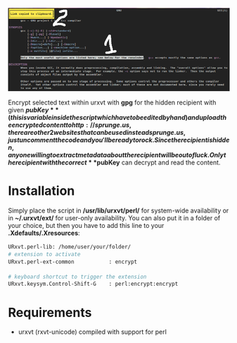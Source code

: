 ![](img.png)

Encrypt selected text within urxvt with **gpg** for the hidden recipient with given **$pubKey** (this is variable inside the script which have to be edited by hand) and upload the encrypted content to http://sprunge.us , there are other 2 websites that can be used instead sprunge.us, just uncomment the code and you'll be ready to rock. Since the recipient is hidden, anyone willing to extract metadata about the recipient will be out of luck. Only the recipient with the correct **$pubKey** can decrypt and read the content.

# Installation

Simply place the script in **/usr/lib/urxvt/perl/** for
system-wide availability or in **~/.urxvt/ext/** for user-only availability.
You can also put it in a folder of your choice, but then you have to add this
line to your **.Xdefaults/.Xresources**:

```bash
URxvt.perl-lib: /home/user/your/folder/
# extension to activate
URxvt.perl-ext-common           : encrypt

# keyboard shortcut to trigger the extension
URxvt.keysym.Control-Shift-G    : perl:encrypt:encrypt
```

# Requirements

* urxvt (rxvt-unicode) compiled with support for perl
